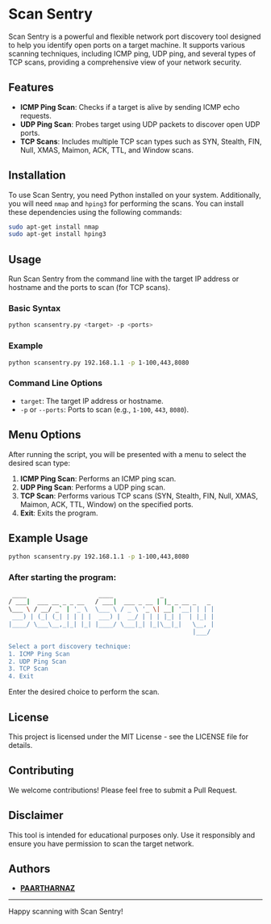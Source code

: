 # Scan Sentry

Scan Sentry is a powerful and flexible network port discovery tool designed to help you identify open ports on a target machine. It supports various scanning techniques, including ICMP ping, UDP ping, and several types of TCP scans, providing a comprehensive view of your network security.

## Features

- **ICMP Ping Scan**: Checks if a target is alive by sending ICMP echo requests.
- **UDP Ping Scan**: Probes target using UDP packets to discover open UDP ports.
- **TCP Scans**: Includes multiple TCP scan types such as SYN, Stealth, FIN, Null, XMAS, Maimon, ACK, TTL, and Window scans.

## Installation

To use Scan Sentry, you need Python installed on your system. Additionally, you will need `nmap` and `hping3` for performing the scans. You can install these dependencies using the following commands:

```sh
sudo apt-get install nmap
sudo apt-get install hping3
```

## Usage

Run Scan Sentry from the command line with the target IP address or hostname and the ports to scan (for TCP scans).

### Basic Syntax

```sh
python scansentry.py <target> -p <ports>
```

### Example

```sh
python scansentry.py 192.168.1.1 -p 1-100,443,8080
```

### Command Line Options

- `target`: The target IP address or hostname.
- `-p` or `--ports`: Ports to scan (e.g., `1-100`, `443`, `8080`).

## Menu Options

After running the script, you will be presented with a menu to select the desired scan type:

1. **ICMP Ping Scan**: Performs an ICMP ping scan.
2. **UDP Ping Scan**: Performs a UDP ping scan.
3. **TCP Scan**: Performs various TCP scans (SYN, Stealth, FIN, Null, XMAS, Maimon, ACK, TTL, Window) on the specified ports.
4. **Exit**: Exits the program.

## Example Usage

```sh
python scansentry.py 192.168.1.1 -p 1-100,443,8080
```

### After starting the program:

```sh
 ____                    ____             _              
/ ___|  ___ __ _ _ __   / ___|  ___ _ __ | |_ _ __ _   _ 
\___ \ / __/ _` | '_ \  \___ \ / _ \ '_ \| __| '__| | | |
 ___) | (_| (_| | | | |  ___) |  __/ | | | |_| |  | |_| |
|____/ \___\__,_|_| |_| |____/ \___|_| |_|\__|_|   \__, |
                                                   |___/ 

Select a port discovery technique:
1. ICMP Ping Scan
2. UDP Ping Scan
3. TCP Scan
4. Exit
```

Enter the desired choice to perform the scan.

## License

This project is licensed under the MIT License - see the LICENSE file for details.

## Contributing

We welcome contributions! Please feel free to submit a Pull Request.

## Disclaimer

This tool is intended for educational purposes only. Use it responsibly and ensure you have permission to scan the target network.

## Authors

- **[PAARTHARNAZ](https://github.com/PAARTHARNAZ)**
  
---
Happy scanning with Scan Sentry!
